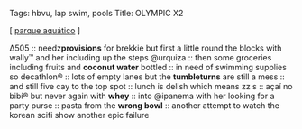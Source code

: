 Tags: hbvu, lap swim, pools
Title: OLYMPIC X2
  
[ [parque aquático](https://maps.app.goo.gl/jTqKewkEW8CEENNS8) ]

Δ505 :: needz**provisions** for brekkie but first a little round the blocks with wally™ and her including up the steps @urquiza :: then some groceries including fruits and **coconut water** bottled :: in need of swimming supplies so decathlon® :: lots of empty lanes but the **tumbleturns** are still a mess :: and still five cay to the top spot :: lunch is delish which means zz s :: açaí no bibí® but never again with **whey** :: into @ipanema with her looking for a party purse :: pasta from the **wrong bowl** :: another attempt to watch the korean scifi show another epic failure  
